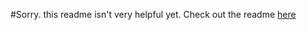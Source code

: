 #Sorry.
this readme isn't very helpful yet. Check out the readme [here](https://github.com/umass-cs-326/team-cinnamon-crickets/tree/master/database)
